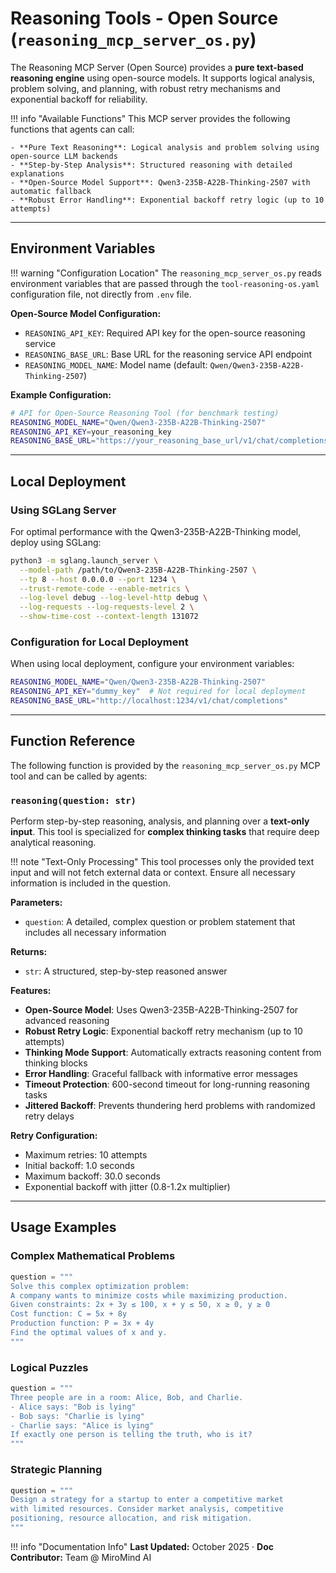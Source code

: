 # Reasoning Tools - Open Source (`reasoning_mcp_server_os.py`)

The Reasoning MCP Server (Open Source) provides a **pure text-based reasoning engine** using open-source models. It supports logical analysis, problem solving, and planning, with robust retry mechanisms and exponential backoff for reliability.

!!! info "Available Functions"
    This MCP server provides the following functions that agents can call:
    
    - **Pure Text Reasoning**: Logical analysis and problem solving using open-source LLM backends
    - **Step-by-Step Analysis**: Structured reasoning with detailed explanations
    - **Open-Source Model Support**: Qwen3-235B-A22B-Thinking-2507 with automatic fallback
    - **Robust Error Handling**: Exponential backoff retry logic (up to 10 attempts)

---

## Environment Variables

!!! warning "Configuration Location"
    The `reasoning_mcp_server_os.py` reads environment variables that are passed through the `tool-reasoning-os.yaml` configuration file, not directly from `.env` file.

**Open-Source Model Configuration:**

- `REASONING_API_KEY`: Required API key for the open-source reasoning service
- `REASONING_BASE_URL`: Base URL for the reasoning service API endpoint
- `REASONING_MODEL_NAME`: Model name (default: `Qwen/Qwen3-235B-A22B-Thinking-2507`)

**Example Configuration:**
```bash
# API for Open-Source Reasoning Tool (for benchmark testing)
REASONING_MODEL_NAME="Qwen/Qwen3-235B-A22B-Thinking-2507"
REASONING_API_KEY=your_reasoning_key
REASONING_BASE_URL="https://your_reasoning_base_url/v1/chat/completions"
```

---

## Local Deployment

### Using SGLang Server

For optimal performance with the Qwen3-235B-A22B-Thinking model, deploy using SGLang:

```bash
python3 -m sglang.launch_server \
  --model-path /path/to/Qwen3-235B-A22B-Thinking-2507 \
  --tp 8 --host 0.0.0.0 --port 1234 \
  --trust-remote-code --enable-metrics \
  --log-level debug --log-level-http debug \
  --log-requests --log-requests-level 2 \
  --show-time-cost --context-length 131072
```

### Configuration for Local Deployment

When using local deployment, configure your environment variables:

```bash
REASONING_MODEL_NAME="Qwen/Qwen3-235B-A22B-Thinking-2507"
REASONING_API_KEY="dummy_key"  # Not required for local deployment
REASONING_BASE_URL="http://localhost:1234/v1/chat/completions"
```

---

## Function Reference

The following function is provided by the `reasoning_mcp_server_os.py` MCP tool and can be called by agents:

### `reasoning(question: str)`

Perform step-by-step reasoning, analysis, and planning over a **text-only input**. This tool is specialized for **complex thinking tasks** that require deep analytical reasoning.

!!! note "Text-Only Processing"
    This tool processes only the provided text input and will not fetch external data or context. Ensure all necessary information is included in the question.

**Parameters:**

- `question`: A detailed, complex question or problem statement that includes all necessary information

**Returns:**

- `str`: A structured, step-by-step reasoned answer

**Features:**

- **Open-Source Model**: Uses Qwen3-235B-A22B-Thinking-2507 for advanced reasoning
- **Robust Retry Logic**: Exponential backoff retry mechanism (up to 10 attempts)
- **Thinking Mode Support**: Automatically extracts reasoning content from thinking blocks
- **Error Handling**: Graceful fallback with informative error messages
- **Timeout Protection**: 600-second timeout for long-running reasoning tasks
- **Jittered Backoff**: Prevents thundering herd problems with randomized retry delays

**Retry Configuration:**
- Maximum retries: 10 attempts
- Initial backoff: 1.0 seconds
- Maximum backoff: 30.0 seconds
- Exponential backoff with jitter (0.8-1.2x multiplier)

---

## Usage Examples

### Complex Mathematical Problems
```python
question = """
Solve this complex optimization problem:
A company wants to minimize costs while maximizing production. 
Given constraints: 2x + 3y ≤ 100, x + y ≤ 50, x ≥ 0, y ≥ 0
Cost function: C = 5x + 8y
Production function: P = 3x + 4y
Find the optimal values of x and y.
"""
```

### Logical Puzzles
```python
question = """
Three people are in a room: Alice, Bob, and Charlie. 
- Alice says: "Bob is lying"
- Bob says: "Charlie is lying" 
- Charlie says: "Alice is lying"
If exactly one person is telling the truth, who is it?
"""
```

### Strategic Planning
```python
question = """
Design a strategy for a startup to enter a competitive market 
with limited resources. Consider market analysis, competitive 
positioning, resource allocation, and risk mitigation.
"""
```

!!! info "Documentation Info"
    **Last Updated:** October 2025 · **Doc Contributor:** Team @ MiroMind AI
